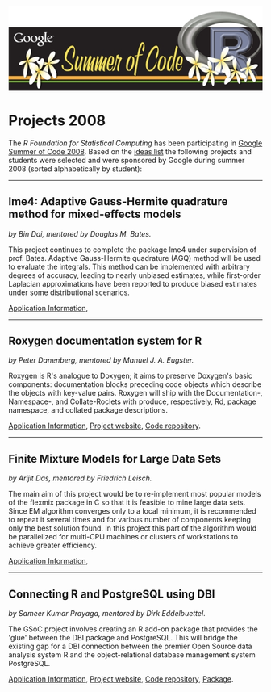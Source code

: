 <div align="center">

![GSoC 2008 logo](RSoC2.jpg)

</div>

# Projects 2008

The *R Foundation for Statistical Computing* has been participating in [Google Summer of Code 2008](http://code.google.com/soc/2008/rf/about.html). Based on the [ideas list](ideas.html) the following projects and students were selected and were sponsored by Google during summer 2008 (sorted alphabetically by student):

------------------------------------------------------------------------

## lme4: Adaptive Gauss-Hermite quadrature method for mixed-effects models

*by Bin Dai, mentored by Douglas M. Bates.*

This project continues to complete the package lme4 under supervision of prof. Bates. Adaptive Gauss-Hermite quadrature (AGQ) method will be used to evaluate the integrals. This method can be implemented with arbitrary degrees of accuracy, leading to nearly unbiased estimates, while first-order Laplacian approximations have been reported to produce biased estimates under some distributional scenarios.

[Application Information](http://code.google.com/soc/2008/rf/appinfo.html?csaid=55806914EDEFC50A),

------------------------------------------------------------------------

## Roxygen documentation system for R

*by Peter Danenberg, mentored by Manuel J. A. Eugster.*

Roxygen is R's analogue to Doxygen; it aims to preserve Doxygen's basic components: documentation blocks preceding code objects which describe the objects with key-value pairs. Roxygen will ship with the Documentation-, Namespace-, and Collate-Roclets with produce, respectively, Rd, package namespace, and collated package descriptions.

[Application Information](http://code.google.com/soc/2008/rf/appinfo.html?csaid=FA6F2563CBDC42AB), [Project website](http://roxygen.org/), [Code repository](http://r-forge.r-project.org/projects/roxygen/).

------------------------------------------------------------------------

## Finite Mixture Models for Large Data Sets

*by Arijit Das, mentored by Friedrich Leisch.*

The main aim of this project would be to re-implement most popular models of the flexmix package in C so that it is feasible to mine large data sets. Since EM algorithm converges only to a local minimum, it is recommended to repeat it several times and for various number of components keeping only the best solution found. In this project this part of the algorithm would be parallelized for multi-CPU machines or clusters of workstations to achieve greater efficiency.

[Application Information](http://code.google.com/soc/2008/rf/appinfo.html?csaid=4D6CA06557E0BE44),

------------------------------------------------------------------------

## Connecting R and PostgreSQL using DBI

*by Sameer Kumar Prayaga, mentored by Dirk Eddelbuettel*.

The GSoC project involves creating an R add-on package that provides the 'glue' between the DBI package and PostgreSQL. This will bridge the existing gap for a DBI connection between the premier Open Source data analysis system R and the object-relational database management system PostgreSQL.

[Application Information](http://code.google.com/soc/2008/rf/appinfo.html?csaid=A42821F29AAA07BA), [Project website](http://rpostgresql.googlecode.com/), [Code repository](http://rpostgresql.googlecode.com/svn), [Package](http://cran.r-project.org/package=RPostgreSQL).

